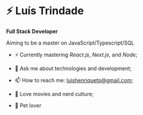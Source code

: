 # ⚡ Luís Trindade

**Full Stack Developer**

Aiming to be a master on JavaScript/Typescript/SQL

- ⚡ Currently mastering _React.js_, _Next.js_, and _Node_;

- 💬 Ask me about technologies and development;

- 📫 How to reach me: luishenriquetp@gmail.com;

- 🎥 Love movies and nerd culture;

- 🙏 Pet lover
